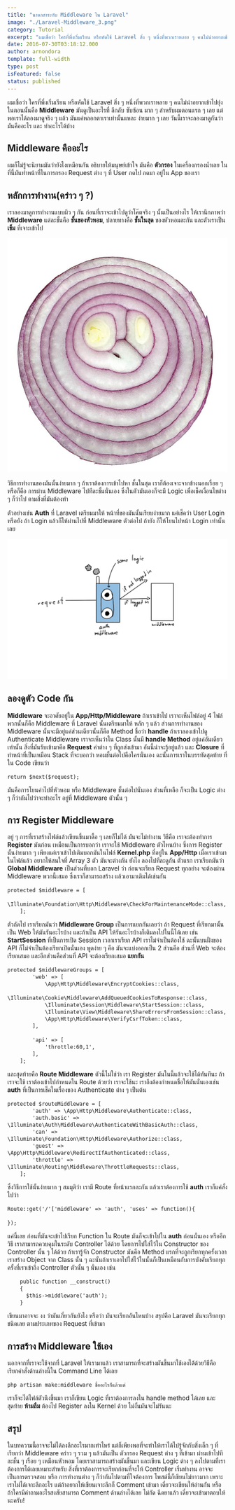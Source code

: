 ```yaml
---
title: "นานาสาระกับ Middleware ใน Laravel"
image: "./Laravel-Middleware_3.png"
category: Tutorial
excerpt: "ผมเชื่อว่า ใครที่พึ่งเริ่มเรียน หรือหัดใช้ Laravel สิ่ง ๆ หนึ่งที่พวกเราหลาย ๆ คนไม่น่าอยากเข้าไปยุ่งในตอนนั้นคือ Middleware มันดูเป็นอะไรที่ ลึกลับ ซับซ้อน มาก ๆ สำหรับผมตอนแรก ๆ"
date: 2016-07-30T03:18:12.000
author: arnondora
template: full-width
type: post
isFeatured: false
status: published
---
```


ผมเชื่อว่า ใครที่พึ่งเริ่มเรียน หรือหัดใช้ Laravel สิ่ง ๆ หนึ่งที่พวกเราหลาย ๆ คนไม่น่าอยากเข้าไปยุ่งในตอนนั้นคือ **Middleware** มันดูเป็นอะไรที่ ลึกลับ ซับซ้อน มาก ๆ สำหรับผมตอนแรก ๆ เลย แต่พอเราได้ลองมาดูจริง ๆ แล้ว มันแค่หลอกตาเราเท่านั้นแหละ ง่ายมาก ๆ เลย วันนี้เราจะลองมาดูกันว่า มันคืออะไร และ ทำอะไรได้บ้าง

## Middleware คืออะไร
ผมก็ไม่รู้จะนิยามมันว่ายังไงเหมือนกัน อธิบายให้มนุษย์เข้าใจ มันคือ **ตัวกรอง** ในเครื่องกรองน้ำเลย ในที่นี้มันทำหน้าที่ในการกรอง Request ต่าง ๆ ที่ User กดไป กดมา อยู่ใน App ของเรา

## หลักการทำงาน(คร่าว ๆ ?)
เราลองมาดูการทำงานแบบผิว ๆ กัน ก่อนที่เราจะเข้าไปดูว่าโค๊ตจริง ๆ นั้นเป็นอย่างไร
ให้เรานึกภาพว่า **Middleware** แต่ละชั้นคือ **ชั้นของหัวหอม**, ปลายทางคือ **ชั้นในสุด** ของหัวหอมละกัน และตัวเราเป็น **เข็ม** ที่เจาะเข้าไป

![Laravel_Middleware_2](./Laravel_Middleware_2.jpg)

วิธีการทำงานของมันนั้นง่ายมาก ๆ ถ้าเราต้องการเข้าไปหา ชั้นในสุด เราก็ต้องเจาะจากข้างนอกเรื่อย ๆ หรือก็คือ การผ่าน Middleware ไปทีละชั้นนั่นเอง ซึ่งในตัวมันเองก็จะมี Logic เพื่อเช็คเงื่อนไขต่าง ๆ ก็ว่าไป ตามสิ่งที่มันต้องทำ

ตัวอย่างเช่น **Auth** ที่ Laravel เตรียมมาให้ หน้าที่ของมันนั้นเรียบง่ายมาก แค่เช็คว่า User Login หรือยัง ถ้า Login แล้วก็ให้ผ่านไปที่ Middleware ตัวต่อไป ถ้ายัง ก็ให้โยนไปหน้า Login เท่านั้นเลย

![Laravel Auth Middleware Process](./Laravel_Middleware_1.png)

## ลองดูตัว Code กัน
**Middleware** จะอาศัยอยู่ใน **App/Http/Middleware** ถ้าเราเข้าไป เราจะเห็นไฟล์อยู่ 4 ไฟล์ พวกนั้นก็คือ Middleware ที่ Laravel นั้นเตรียมมาให้
หลัก ๆ แล้ว ส่วนการทำงานของ Middleware นั้นจะมีอยู่แค่ส่วนเดียวนั้นก็คือ Method ชื่อว่า **handle**
ถ้าเราลองเข้าไปดู Authenticate Middleware เราจะเห็นว่าใน Class นั้นมี **handle Method** อยู่แค่อันเดียวเท่านั้น
สิ่งที่มันรับเข้ามาคือ **Request** ค่าต่าง ๆ ที่ถูกส่งเข้ามา อันนี้น่าจะรู้อยู่แล้ว และ **Closure** ที่ทำหน้าที่เป็นเหมือน Stack ที่จะบอกว่า หอมชั้นต่อไปคือใครนั่นเอง
ฉะนั้นการเราในบรรทัดสุดท้าย ที่ใน Code เขียนว่า

    return $next($request);


มันคือการโยนค่าไปที่หัวหอม หรือ Middleware ชั้นต่อไปนั่นเอง ส่วนที่เหลือ ก็จะเป็น Logic ต่าง ๆ ก็ว่ากันไปว่าจะทำอะไร อยู่ที่ Middleware ตัวนั้น ๆ

## การ Register Middleware
อยู่ ๆ การที่เราสร้างไฟล์แล้วเขียนขึ้นมาดื้อ ๆ เลยก็ไม่ได้ มันจะไม่ทำงาน วิธีคือ เราจะต้องทำการ **Register** มันก่อน เหมือนเป็นการบอกว่า เราจะใช้ Middleware ตัวไหนบ้าง
ซึ่งการ Register นั้นง่ายมาก ๆ เพียงแค่เราเข้าไปเติมบอกมันในไฟล์ **Kernel.php** ที่อยู่ใน **App/Http** เมื่อเราเข้ามาในไฟล์แล้ว อยากให้สนใจที่ Array 3 ตัว มันจะต่างกัน ยังไง ลองไปทีละดูกัน
ตัวแรก เราเรียกมันว่า **Global Middleware** เป็นส่วนที่บอก Laravel ว่า ก่อนจะเรียก Request ทุกอย่าง จะต้องผ่าน Middleware พวกนี้เสมอ ซึ่งเราก็สามารถสร้าง แล้วเอามาเติมได้เช่นกัน

    protected $middleware = [
            \Illuminate\Foundation\Http\Middleware\CheckForMaintenanceMode::class,
        ];


ตัวถัดไป เราเรียกมันว่า **Middleware Group** เป็นการแยกกันเลยว่า ถ้า Request ที่เรียกมานั้นเป็น Web ให้มันรันอะไรบ้าง และถ้าเป็น API ให้รันอะไรบ้างก็เติมลงไปในนี้ได้เลย เช่น **StartSession** ที่เป็นการเปิด Session เวลาเราเรียก API เราไม่จำเป็นต้องใช้ ฉะนั้นบนฝั่งของ API ก็ไม่จำเป็นต้องเรียกเปิดนั่นเอง
พูดง่าย ๆ คือ มันจะแบ่งออกเป็น 2 ส่วนคือ ส่วนที่ Web จะต้องเรียกเสมอ และอีกส่วนคือส่วนที่ API จะต้องเรียกเสมอ **แยกกัน**

    protected $middlewareGroups = [
            'web' => [
                \App\Http\Middleware\EncryptCookies::class,
                \Illuminate\Cookie\Middleware\AddQueuedCookiesToResponse::class,
                \Illuminate\Session\Middleware\StartSession::class,
                \Illuminate\View\Middleware\ShareErrorsFromSession::class,
                \App\Http\Middleware\VerifyCsrfToken::class,
            ],

            'api' => [
                'throttle:60,1',
            ],
        ];


และสุดท้ายคือ **Route Middleware** ตัวนี้ไม่ใช่ว่า เรา Register มันในนี้แล้วจะใช้ได้ทันทีนะ ถ้าเราจะใช้ เราต้องเข้าไปกำหนดใน Route ด้วยว่า เราจะใช้นะ เราถึงต้องกำหนดชื่อให้มันนั่นเองเช่น **auth** ที่เป็นการเช็คในเรื่องของ Authenticate ต่าง ๆ เป็นต้น

    protected $routeMiddleware = [
            'auth' => \App\Http\Middleware\Authenticate::class,
            'auth.basic' => \Illuminate\Auth\Middleware\AuthenticateWithBasicAuth::class,
            'can' => \Illuminate\Foundation\Http\Middleware\Authorize::class,
            'guest' => \App\Http\Middleware\RedirectIfAuthenticated::class,
            'throttle' => \Illuminate\Routing\Middleware\ThrottleRequests::class,
        ];


ซึ่งวิธีการใช้นั้นง่ายมาก ๆ สมมุติว่า เรามี Route ที่หน้าแรกละกัน แล้วเราต้องการใช้ **auth** เราก็แค่สั่งไปว่า

    Route::get('/'['middleware' => 'auth', 'uses' => function(){

    });


แค่นี้เลย ก่อนที่มันจะเข้าไปเรียก Function ใน Route มันก็จะเข้าไปใน **auth** ก่อนนั่นเอง
หรืออีกวิธี เราสามารถควบคุมในระดับ Controller ได้ด้วย โดยการไปใส่ไว้ใน Constructor ของ Controller นั้น ๆ ได้ด้วย
ถ้าเรารู้จัก Constructor มันคือ Method แรกที่จะถูกเรียกทุกครั้งเวลาเราสร้าง Object จาก Class นั้น ๆ ฉะนั้นถ้าเราเอาไปใส่ไว้ในนั้นก็เป็นเหมือนกับการบังคับเรียกทุกครั้งที่เราเข้าถึง Controller ตัวนั้น ๆ นั่นเอง เช่น

        public function __construct()
        {
          $this->middleware('auth');
        }


เขียนมาอาจจะ งง ว่ามันเกี่ยวกันยังไง หรือว่า มันจะเรียกอันไหนบ้าง สรุปคือ Laravel มันจะเรียกทุกชนิดเลย ตามประเภทของ Request ที่เข้ามา

## การสร้าง Middleware ใช้เอง
นอกจากที่เราจะใช้จากที่ Laravel ให้เรามาแล้ว เราสามารถที่จะสร้างมันขึ้นมาใช้เองได้้ด้วยวิธีคือ เรียกคำสั่งด้านล่างนี้ใน Command Line ได้เลย

    php artisan make:middleware ชื่ออะไรก็แล้วแต่


เราก็จะได้ไฟล์ตัวนึงขึ้นมา เราก็เขียน Logic ที่เราต้องการลงใน handle method ได้เลย และสุดท้าย **ห้ามลืม** ต้องไป Register ลงใน Kernel ด้วย ไม่งั้นมันจะไม่รันนะ

## สรุป
ในบทความนี้อาจจะไม่ได้ลงลึกอะไรมากเท่าไหร่ แต่ก็เพียงพอที่จะทำให้เราได้ไปรู้จักกับสิ่งเล็ก ๆ ที่เรียกว่า Middleware คร่าว ๆ รวม ๆ แล้วมันเป็น ตัวกรอง Request ต่าง ๆ ที่เข้ามา ผ่านเข้าไปทีละชั้น ๆ เรื่อย ๆ เหมือนหัวหอม
โดยเราสามารถสร้างมันขึ้นมา และเขียน Logic ต่าง ๆ ลงไปตามที่เราต้องการได้เลยเหมาะสำหรับ สิ่งที่เราต้องการจะเรียกก่อนที่จะให้ Controller เริ่มทำงาน อาจจะเป็นการตรวจสอบ หรือ การทำงานต่าง ๆ ก็ว่ากันไปตามที่ใจต้องการ
โพสต์นี้ก็เขียนไม่ยาวมาก เพราะเราไม่ได้เจาะลึกอะไร แต่ถ้าอยากให้เขียนเจาะลึกก็ Comment เข้ามา เดี๋ยวจะเขียนให้อ่านกัน หรือ ถ้าใครมีคำถามอะไรสงสัยสามารถ Comment ด้านล่างได้เลย ไม่กัด ฉีดยาแล้ว เดี๋ยวจะเข้ามาตอบให้นะครับ!
